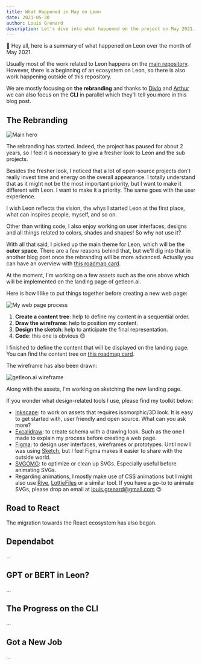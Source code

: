 ```yaml
---
title: What Happened in May on Leon
date: 2021-05-30
author: Louis Grenard
description: Let's dive into what happened on the project on May 2021.
---
```


👋 Hey all, here is a summary of what happened on Leon over the month of May 2021.

Usually most of the work related to Leon happens on the [main repository](https://github.com/leon-ai/leon). However, there is a beginning of an ecosystem on Leon, so there is also work happening outside of this repository.

We are mostly focusing on **the rebranding** and thanks to [Divlo](https://github.com/Divlo) and [Arthur](https://github.com/ArthurDelamare) we can also focus on the **CLI** in parallel which they'll tell you more in this blog post.

## The Rebranding

![Main hero](./main-hero.png)

The rebranding has started. Indeed, the project has paused for about 2 years, so I feel it is necessary to give a fresher look to Leon and the sub projects.

Besides the fresher look, I noticed that a lot of open-source projects don't really invest time and energy on the overall appearance. I totally understand that as it might not be the most important priority, but I want to make it different with Leon. I want to make it a priority. The same goes with the user experience.

I wish Leon reflects the vision, the whys I started Leon at the first place, what can inspires people, myself, and so on.

Other than writing code, I also enjoy working on user interfaces, designs and all things related to colors, shades and shapes! So why not use it?

With all that said, I picked up the main theme for Leon, which will be the **outer space**. There are a few reasons behind that, but we'll dig into that in another blog post once the rebranding will be more advanced. Actually you can have an overview with [this roadmap card](https://trello.com/c/Y5GH6162/322-%F0%9F%93%9D-100-beta5-think-of-visual-identity-design).

At the moment, I'm working on a few assets such as the one above which will be implemented on the landing page of getleon.ai.

Here is how I like to put things together before creating a new web page:

![My web page process](./my-web-page-process.jpeg)

1. **Create a content tree**: help to define my content in a sequential order.
2. **Draw the wireframe**: help to position my content.
3. **Design the sketch**: help to anticipate the final representation.
4. **Code**: this one is obvious 😊

I finished to define the content that will be displayed on the landing page. You can find the content tree on [this roadmap card](https://trello.com/c/6iMZFB6E/324-%E2%9C%A8-rebuild-getleonai-landing-page).

The wireframe has also been drawn:

![getleon.ai wireframe](./wireframe.png)

Along with the assets, I'm working on sketching the new landing page.

If you wonder what design-related tools I use, please find my toolkit below:

- [Inkscape](https://inkscape.org/): to work on assets that requires isomorphic/3D look. It is easy to get started with, user friendly and open source. What can you ask more?
- [Excalidraw](https://excalidraw.com/): to create schema with a drawing look. Such as the one I made to explain my process before creating a web page.
- [Figma](https://figma.com/): to design user interfaces, wireframes or prototypes. Until now I was using [Sketch](https://sketch.com/), but I feel Figma makes it easier to share with the outside world.
- [SVGOMG](https://jakearchibald.github.io/svgomg/): to optimize or clean up SVGs. Especially useful before animating SVGs.
- Regarding animations, I mostly make use of CSS animations but I might also use [Rive](https://rive.app/), [LottieFiles](https://lottiefiles.com/) or a similar tool. If you have a go-to to animate SVGs, please drop an email at <louis.grenard@gmail.com> 😉

## Road to React

The migration towards the React ecosystem has also began.

## Dependabot

...

## GPT or BERT in Leon?

...

## The Progress on the CLI

...

## Got a New Job

...
